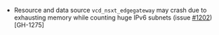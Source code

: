 * Resource and data source `vcd_nsxt_edgegateway` may crash due to exhausting memory while counting
  huge IPv6 subnets (issue [#1202](https://github.com/vmware/terraform-provider-vcd/issues/1270))
  [GH-1275]
